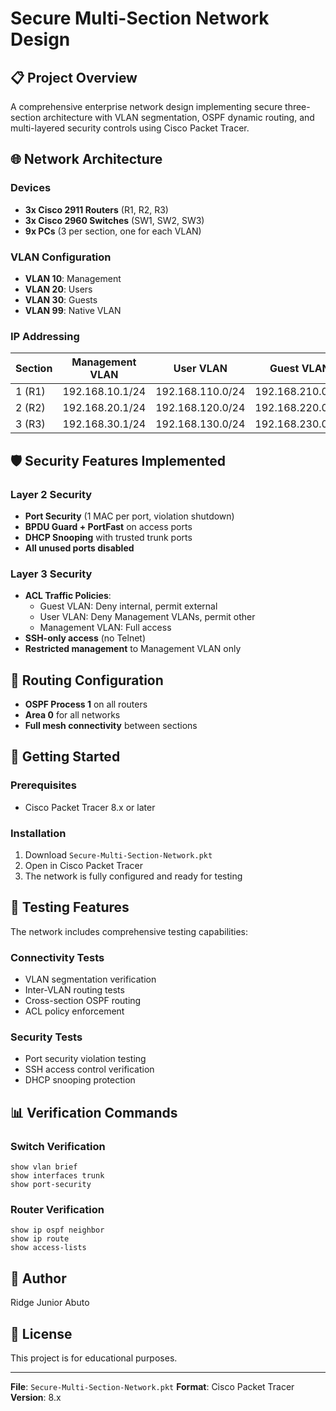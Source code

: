 # Secure Multi-Section Network Design

## 📋 Project Overview
A comprehensive enterprise network design implementing secure three-section architecture with VLAN segmentation, OSPF dynamic routing, and multi-layered security controls using Cisco Packet Tracer.

## 🌐 Network Architecture

### Devices
- **3x Cisco 2911 Routers** (R1, R2, R3)
- **3x Cisco 2960 Switches** (SW1, SW2, SW3)
- **9x PCs** (3 per section, one for each VLAN)

### VLAN Configuration
- **VLAN 10**: Management
- **VLAN 20**: Users  
- **VLAN 30**: Guests
- **VLAN 99**: Native VLAN

### IP Addressing
| Section | Management VLAN | User VLAN | Guest VLAN |
|---------|-----------------|-----------|------------|
| 1 (R1) | 192.168.10.1/24 | 192.168.110.0/24 | 192.168.210.0/24 |
| 2 (R2) | 192.168.20.1/24 | 192.168.120.0/24 | 192.168.220.0/24 |
| 3 (R3) | 192.168.30.1/24 | 192.168.130.0/24 | 192.168.230.0/24 |

## 🛡️ Security Features Implemented

### Layer 2 Security
- **Port Security** (1 MAC per port, violation shutdown)
- **BPDU Guard + PortFast** on access ports
- **DHCP Snooping** with trusted trunk ports
- **All unused ports disabled**

### Layer 3 Security  
- **ACL Traffic Policies**:
  - Guest VLAN: Deny internal, permit external
  - User VLAN: Deny Management VLANs, permit other
  - Management VLAN: Full access
- **SSH-only access** (no Telnet)
- **Restricted management** to Management VLAN only

## 🔄 Routing Configuration
- **OSPF Process 1** on all routers
- **Area 0** for all networks
- **Full mesh connectivity** between sections

## 🚀 Getting Started

### Prerequisites
- Cisco Packet Tracer 8.x or later

### Installation
1. Download `Secure-Multi-Section-Network.pkt`
2. Open in Cisco Packet Tracer
3. The network is fully configured and ready for testing

## 🧪 Testing Features

The network includes comprehensive testing capabilities:

### Connectivity Tests
- VLAN segmentation verification
- Inter-VLAN routing tests
- Cross-section OSPF routing
- ACL policy enforcement

### Security Tests  
- Port security violation testing
- SSH access control verification
- DHCP snooping protection

## 📊 Verification Commands

### Switch Verification
```cisco
show vlan brief
show interfaces trunk
show port-security
```

### Router Verification
```cisco
show ip ospf neighbor
show ip route
show access-lists
```

## 👤 Author
Ridge Junior Abuto

## 📄 License
This project is for educational purposes.

---
**File**: `Secure-Multi-Section-Network.pkt`
**Format**: Cisco Packet Tracer
**Version**: 8.x
